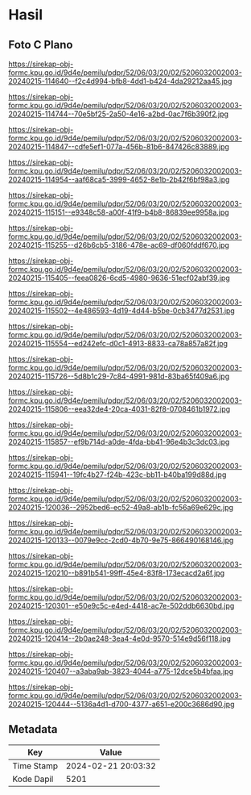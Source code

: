 # Hasil

## Foto C Plano

https://sirekap-obj-formc.kpu.go.id/9d4e/pemilu/pdpr/52/06/03/20/02/5206032002003-20240215-114640--f2c4d994-bfb8-4dd1-b424-4da29212aa45.jpg

https://sirekap-obj-formc.kpu.go.id/9d4e/pemilu/pdpr/52/06/03/20/02/5206032002003-20240215-114744--70e5bf25-2a50-4e16-a2bd-0ac7f6b390f2.jpg

https://sirekap-obj-formc.kpu.go.id/9d4e/pemilu/pdpr/52/06/03/20/02/5206032002003-20240215-114847--cdfe5ef1-077a-456b-81b6-847426c83889.jpg

https://sirekap-obj-formc.kpu.go.id/9d4e/pemilu/pdpr/52/06/03/20/02/5206032002003-20240215-114954--aaf68ca5-3999-4652-8e1b-2b42f6bf98a3.jpg

https://sirekap-obj-formc.kpu.go.id/9d4e/pemilu/pdpr/52/06/03/20/02/5206032002003-20240215-115151--e9348c58-a00f-41f9-b4b8-86839ee9958a.jpg

https://sirekap-obj-formc.kpu.go.id/9d4e/pemilu/pdpr/52/06/03/20/02/5206032002003-20240215-115255--d26b6cb5-3186-478e-ac69-df060fddf670.jpg

https://sirekap-obj-formc.kpu.go.id/9d4e/pemilu/pdpr/52/06/03/20/02/5206032002003-20240215-115405--feea0826-6cd5-4980-9636-51ecf02abf39.jpg

https://sirekap-obj-formc.kpu.go.id/9d4e/pemilu/pdpr/52/06/03/20/02/5206032002003-20240215-115502--4e486593-4d19-4d44-b5be-0cb3477d2531.jpg

https://sirekap-obj-formc.kpu.go.id/9d4e/pemilu/pdpr/52/06/03/20/02/5206032002003-20240215-115554--ed242efc-d0c1-4913-8833-ca78a857a82f.jpg

https://sirekap-obj-formc.kpu.go.id/9d4e/pemilu/pdpr/52/06/03/20/02/5206032002003-20240215-115726--5d8b1c29-7c84-4991-981d-83ba65f409a6.jpg

https://sirekap-obj-formc.kpu.go.id/9d4e/pemilu/pdpr/52/06/03/20/02/5206032002003-20240215-115806--eea32de4-20ca-4031-82f8-0708461b1972.jpg

https://sirekap-obj-formc.kpu.go.id/9d4e/pemilu/pdpr/52/06/03/20/02/5206032002003-20240215-115857--ef9b714d-a0de-4fda-bb41-96e4b3c3dc03.jpg

https://sirekap-obj-formc.kpu.go.id/9d4e/pemilu/pdpr/52/06/03/20/02/5206032002003-20240215-115941--19fc4b27-f24b-423c-bb11-b40ba199d88d.jpg

https://sirekap-obj-formc.kpu.go.id/9d4e/pemilu/pdpr/52/06/03/20/02/5206032002003-20240215-120036--2952bed6-ec52-49a8-ab1b-fc56a69e629c.jpg

https://sirekap-obj-formc.kpu.go.id/9d4e/pemilu/pdpr/52/06/03/20/02/5206032002003-20240215-120133--0079e9cc-2cd0-4b70-9e75-866490168146.jpg

https://sirekap-obj-formc.kpu.go.id/9d4e/pemilu/pdpr/52/06/03/20/02/5206032002003-20240215-120210--b891b541-99ff-45e4-83f8-173ecacd2a6f.jpg

https://sirekap-obj-formc.kpu.go.id/9d4e/pemilu/pdpr/52/06/03/20/02/5206032002003-20240215-120301--e50e9c5c-e4ed-4418-ac7e-502ddb6630bd.jpg

https://sirekap-obj-formc.kpu.go.id/9d4e/pemilu/pdpr/52/06/03/20/02/5206032002003-20240215-120414--2b0ae248-3ea4-4e0d-9570-514e9d56f118.jpg

https://sirekap-obj-formc.kpu.go.id/9d4e/pemilu/pdpr/52/06/03/20/02/5206032002003-20240215-120407--a3aba9ab-3823-4044-a775-12dce5b4bfaa.jpg

https://sirekap-obj-formc.kpu.go.id/9d4e/pemilu/pdpr/52/06/03/20/02/5206032002003-20240215-120444--5136a4d1-d700-4377-a651-e200c3686d90.jpg


## Metadata

| Key        | Value               |
| ---------- | ------------------- |
| Time Stamp | 2024-02-21 20:03:32 |
| Kode Dapil | 5201                |



